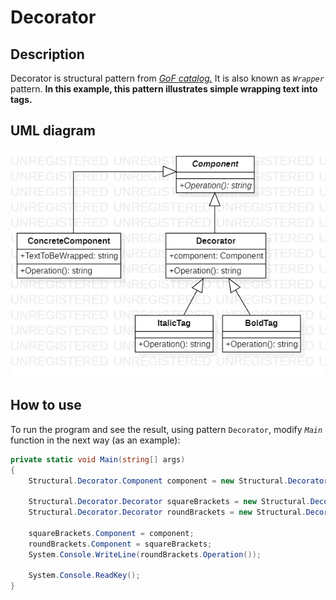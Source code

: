 # Decorator
## Description
Decorator is structural pattern from [*GoF catalog.*](https://en.wikipedia.org/wiki/Design_Patterns#Patterns_by_typehttps://en.wikipedia.org/wiki/Design_Patterns#Patterns_by_type)
It is also known as *`Wrapper`* pattern. **In this example, this pattern illustrates simple wrapping text into tags.**
## UML diagram
![](../../images/UmlClassDiagramDecorator.jpg)
## How to use
To run the program and see the result, using pattern `Decorator`, modify *`Main`* function in the next way (as an example):
```c#
private static void Main(string[] args)
{
    Structural.Decorator.Component component = new Structural.Decorator.ConcreteComponent() { TextToBeWrapped = "Decorator's simple example" };

    Structural.Decorator.Decorator squareBrackets = new Structural.Decorator.ConcreteWrappers.ItalicTag();
    Structural.Decorator.Decorator roundBrackets = new Structural.Decorator.ConcreteWrappers.BoldTag();

    squareBrackets.Component = component;
    roundBrackets.Component = squareBrackets;
    System.Console.WriteLine(roundBrackets.Operation());

    System.Console.ReadKey();
}
```